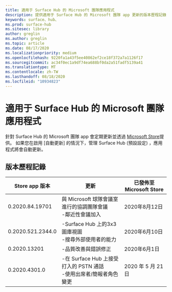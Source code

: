 ```yaml
---
title: 適用于 Surface Hub 的 Microsoft 團隊應用程式
description: 提供適用于 Surface Hub 的 Microsoft 團隊 app 更新的版本歷程記錄
keywords: surface、hub、
ms.prod: surface-hub
ms.sitesec: library
author: greglin
ms.author: greglin
ms.topic: article
ms.date: 08/17/2020
ms.localizationpriority: medium
ms.openlocfilehash: 9220fa1a43f5ee40862ef2ce18f372a7a1126f17
ms.sourcegitcommit: ac34f0ec1a9df74ea688bf0da2a51fadf5139a41
ms.translationtype: MT
ms.contentlocale: zh-TW
ms.lasthandoff: 08/18/2020
ms.locfileid: "10934823"
---
```

# 適用于 Surface Hub 的 Microsoft 團隊應用程式 

針對 Surface Hub 的 Microsoft 團隊 app 會定期更新並透過 [Microsoft Store](https://www.microsoft.com/store/apps/windows)提供。 如果您在啟用 [自動更新] 的情況下，管理 Surface Hub (預設設定) ，應用程式將會自動更新。
 

## 版本歷程記錄
| Store app 版本 | 更新                                                                                         | 已發佈至 Microsoft Store |
| --------------------- | --------------------------------------------------------------------------------------------------- | -------------------------------- |
| 0.2020.84.19701       | 與 Microsoft 球隊會議室進行的協調團隊會議 <br> -鄰近性會議加入                            | 2020年8月12日<br>            |
| 0.2020.521.2344.0     | -Surface Hub 上的3x3 圖庫視圖<br>-搜尋外部使用者的能力                         | 2020年6月10日<br>            |
| 0.2020.13201          | -品質改善與錯誤修正                                                                | 2020年6月1日<br>          |
| 0.2020.4301.0         | -在 Surface Hub 上接受打入的 PSTN 通話<br>-使用出席者/簡報者角色變更            | 2020 年 5 月 21 日                     |
